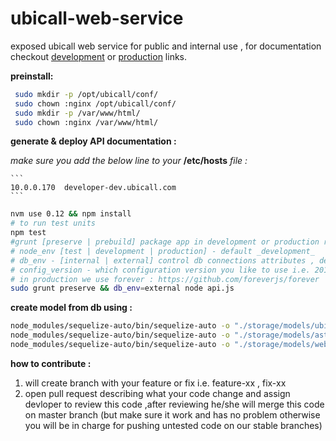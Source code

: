 # ubicall-web-service
exposed ubicall web service for public and internal use , for documentation checkout [development](http://developer-dev.ubicall.com/docs/) or [production](http://developer.ubicall.com/docs/) links.

**preinstall:**

  ```bash
   sudo mkdir -p /opt/ubicall/conf/
   sudo chown :nginx /opt/ubicall/conf/
   sudo mkdir -p /var/www/html/
   sudo chown :nginx /var/www/html/
  ```


**generate & deploy API documentation :**

  *make sure you add the below line to your* **/etc/hosts** *file :*

    ```
    10.0.0.170  developer-dev.ubicall.com
    ```

```bash
nvm use 0.12 && npm install
# to run test units
npm test
#grunt [preserve | prebuild] package app in development or production respectively
# node_env [test | development | production] - default _development_
# db_env - [internal | external] control db connections attributes , default *internal* which use internal_ip and internal_port to connect to DB - default _internel_
# config_version - which configuration version you like to use i.e. 20150920 - default _specified in settings.js_
# in production we use forever : https://github.com/foreverjs/forever
sudo grunt preserve && db_env=external node api.js
```
**create model from db using :**
``` bash
node_modules/sequelize-auto/bin/sequelize-auto -o "./storage/models/ubicall" -d ubicall -h localhost -u root -p 3306 -x root -e mysql
node_modules/sequelize-auto/bin/sequelize-auto -o "./storage/models/ast_rt" -d ast_rt -h localhost -u root -p 3306 -x root -e mysql
node_modules/sequelize-auto/bin/sequelize-auto -o "./storage/models/web_fs_db" -d WEB_FS_DB -h localhost -u root -p 3306 -x root -e mysql
```
**how to contribute :**

1. will create branch with your feature or fix i.e. feature-xx , fix-xx
2. open pull request describing what your code change and assign devloper to review this code ,after reviewing he/she will merge this code on master branch (but make sure it work and has no problem otherwise you will be in charge for pushing untested code on our stable branches)
